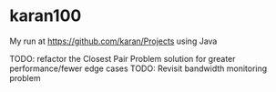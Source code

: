 # karan100
My run at https://github.com/karan/Projects using Java

TODO: refactor the Closest Pair Problem solution for greater performance/fewer edge cases
TODO: Revisit bandwidth monitoring problem
